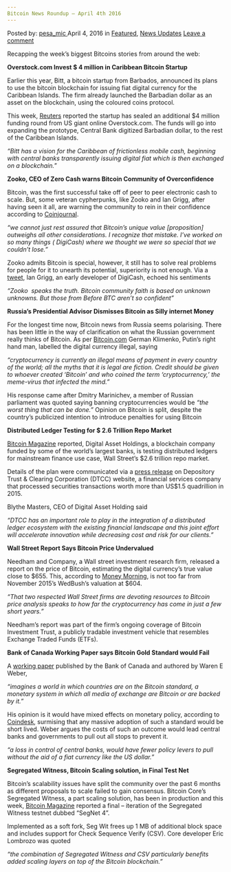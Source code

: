 ```yaml
---
Bitcoin News Roundup – April 4th 2016
---
```

<article class="post-listing post-13630 post type-post status-publish format-standard has-post-thumbnail hentry category-deepdot-news category-news-updates tag-3336 tag-4th tag-april tag-bitcoin tag-news tag-roundup">
    <div class="post-inner">
        <span>Posted by: <a href="https://www.deepdotweb.com/author/pesa_mic/" title="">pesa_mic </a></span>
    <span>April 4, 2016</span>
    <span>in <a href="https://www.deepdotweb.com/category/deepdot-news/" rel="category tag">Featured</a>, <a href="https://www.deepdotweb.com/category/news-updates/" rel="category tag">News Updates</a></span>
    <span><a href="https://www.deepdotweb.com/2016/04/04/bitcoin-news-roundup-april-4th-2016/#respond">Leave a comment</a></span>
    </p>
    <div class="clear"></div>
    <div class="entry">
    <p>Recapping the week’s biggest Bitcoins stories from around the web:</p>
    <p><strong>Overstock.com Invest $ 4 million in Caribbean Bitcoin Startup</strong></p>
    <p>Earlier this year, Bitt, a bitcoin startup from Barbados, announced its plans to use the bitcoin blockchain for issuing fiat digital currency for the Caribbean Islands. The firm already launched the Barbadian dollar as an asset on the blockchain, using the coloured coins protocol.</p>
    <p>This week, <a href="http://www.reuters.com/article/us-overstock-com-investment-fintech-idUSKCN0WY5HI">Reuters</a> reported the startup has sealed an additional $4 million funding round from US giant online Overstock.com. The funds will go into expanding the prototype, Central Bank digitized Barbadian dollar, to the rest of the Caribbean Islands.</p>
    <p><em>“Bitt has a vision for the Caribbean of frictionless mobile cash, beginning with central banks transparently issuing digital fiat which is then exchanged on a blockchain.</em>&#8221;</p>
    <p><strong>Zooko, CEO of Zero Cash warns Bitcoin Community of Overconfidence</strong></p>
    <p>Bitcoin, was the first successful take off of peer to peer electronic cash to scale. But, some veteran cypherpunks, like Zooko and Ian Grigg, after having seen it all, are warning the community to rein in their confidence according to <a href="http://coinjournal.net/longtime-cypherpunk-zooko-warns-bitcoin-community-about-overconfidence/">Coinjournal</a>.</p>
    <p><em>“we cannot just rest assured that Bitcoin’s unique value [proposition] outweighs all other considerations. I recognize that mistake. I’ve worked on so many things ( DigiCash) where we thought we were so special that we couldn’t lose.”</em></p>
    <p>Zooko admits Bitcoin is special, however, it still has to solve real problems for people for it to unearth its potential, superiority is not enough. Via a <a href="https://twitter.com/iang_fc/status/715690777343561728">tweet</a>, Ian Grigg, an early developer of DigiCash, echoed his sentiments</p>
    <p><em>“Zooko  speaks the truth. Bitcoin community faith is based on unknown unknowns. But those from Before BTC aren’t so confident”</em></p>
    <p><strong>Russia’s Presidential Advisor Dismisses Bitcoin as Silly internet Money</strong></p>
    <p>For the longest time now, Bitcoin news from Russia seems polarising. There has been little in the way of clarification on what the Russian government really thinks of Bitcoin. As per <a href="https://news.bitcoin.com/putins-advisor-bitcoin-legality-fiction/">Bitcoin.com</a> German Klimenko, Putin’s right hand man, labelled the digital currency illegal, saying</p>
    <p><em>“cryptocurrency is currently an illegal means of payment in every country of the world; all the myths that it is legal are fiction. Credit should be given to whoever created ‘Bitcoin’ and who coined the term ‘cryptocurrency,’ the meme-virus that infected the mind.”</em></p>
    <p>His response came after Dmitry Marinichev, a member of Russian parliament was quoted saying banning cryptocurrencies would be <em>“the worst thing that can be done.” </em>Opinion on Bitcoin is split, despite the country’s publicized intention to introduce penalties for using Bitcoin</p>
    <p><strong>Distributed Ledger Testing for $ 2.6 Trillion Repo Market</strong></p>
    <p><a href="https://bitcoinmagazine.com/articles/dtcc-and-digital-asset-holdings-to-test-blockchain-solutions-for-the-trillion-repo-market-1459358814?#_=_">Bitcoin Magazine</a> reported, Digital Asset Holdings, a blockchain company funded by some of the world’s largest banks, is testing distributed ledgers for mainstream finance use case, Wall Street’s $2.6 trillion repo market.</p>
    <p>Details of the plan were communicated via a <a href="http://www.dtcc.com/news/2016/march/29/dtcc-and-digital-asset-to-develop-distributed-ledger-solution">press release</a> on Depository Trust &amp; Clearing Corporation (DTCC) website, a financial services company that processed securities transactions worth more than US$1.5 quadrillion in 2015.</p>
    <p>Blythe Masters, CEO of Digital Asset Holding said</p>
    <p><em>“DTCC has an important role to play in the integration of a distributed ledger ecosystem with the existing financial landscape and this joint effort will accelerate innovation while decreasing cost and risk for our clients.”</em></p>
    <p><strong>Wall Street Report Says Bitcoin Price Undervalued</strong></p>
    <p>Needham and Company, a Wall street investment research firm, released a report on the price of Bitcoin, estimating the digital currency&#8217;s true value close to $655. This, according to <a href="http://moneymorning.com/2016/04/01/new-bitcoin-price-prediction-by-needham-puts-value-at-655/">Money Morning</a>, is not too far from November 2015’s WedBush’s valuation at $604.</p>
    <p><em>“That two respected Wall Street firms are devoting resources to</em> <em>Bitcoin price analysis speaks to how far the cryptocurrency has come in just a few short years.”</em></p>
    <p>Needham’s report was part of the firm’s ongoing coverage of Bitcoin Investment Trust, a publicly tradable investment vehicle that resembles Exchange Traded Funds (ETFs).</p>
    <p><strong>Bank of Canada Working Paper says Bitcoin Gold Standard would Fail</strong></p>
    <p>A <a href="http://www.bankofcanada.ca/wp-content/uploads/2016/03/swp2016-14.pdf">working paper</a> published by the Bank of Canada and authored by Waren E Weber,</p>
    <p><em>“imagines a world in which countries are on the Bitcoin standard, a monetary system in which all media of exchange are Bitcoin or are backed by it.”</em></p>
    <p>His opinion is it would have mixed effects on monetary policy, according to <a href="http://www.coindesk.com/bank-of-canada-researcher-bitcoin-standard-fail/">Coindesk</a>, surmising that any massive adoption of such a standard would be short lived. Weber argues the costs of such an outcome would lead central banks and governments to pull out all stops to prevent it.</p>
    <p><em>“a loss in control of central banks, would have fewer policy levers to pull without the aid of a fiat currency like the US dollar.”</em></p>
    <p><strong>Segregated Witness, Bitcoin Scaling solution, in Final Test Net</strong></p>
    <p>Bitcoin’s scalability issues have split the community over the past 6 months as different proposals to scale failed to gain consensus. Bitcoin Core’s Segregated Witness, a part scaling solution, has been in production and this week, <a href="https://bitcoinmagazine.com/articles/segregated-witness-enters-final-testnet-stage-includes-lightning-network-support-1459357231">Bitcoin Magazine</a> reported a final – iteration of the Segregated Witness testnet dubbed “SegNet 4”.</p>
    <p>Implemented as a soft fork, Seg Wit frees up 1 MB of additional block space and includes support for Check Sequence Verify (CSV). Core developer Eric Lombrozo was quoted</p>
    <p><em>“the combination of Segregated Witness and CSV particularly benefits added scaling layers on top of the Bitcoin blockchain.”</em></p>
    </div>
    <span style="display:none"><a href="https://www.deepdotweb.com/tag/2016/" rel="tag">2016</a> <a href="https://www.deepdotweb.com/tag/4th/" rel="tag">4th</a> <a href="https://www.deepdotweb.com/tag/april/" rel="tag">april</a> <a href="https://www.deepdotweb.com/tag/bitcoin/" rel="tag">bitcoin</a> <a href="https://www.deepdotweb.com/tag/news/" rel="tag">news</a> <a href="https://www.deepdotweb.com/tag/roundup/" rel="tag">roundup</a></span> <span style="display:none" class="updated">2016-04-04</span>
    <div style="display:none" class="vcard author" itemprop="author" itemscope itemtype="http://schema.org/Person"><strong class="fn" itemprop="name"><a href="https://www.deepdotweb.com/author/pesa_mic/" title="Posts by pesa_mic" rel="author">pesa_mic</a></strong></div>
    </div>
</article>

